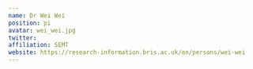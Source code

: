 ```yaml
---
name: Dr Wei Wei
position: pi
avatar: wei_wei.jpg
twitter: 
affiliation: SEMT
website: https://research-information.bris.ac.uk/en/persons/wei-wei
---
```

